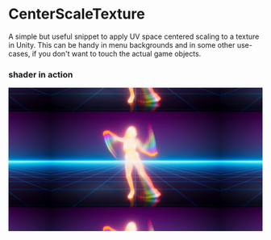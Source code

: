 # CenterScaleTexture

A simple but useful snippet to apply UV space centered scaling to a texture in Unity.
This can be handy in menu backgrounds and in some other use-cases, if you don't want to touch the actual game objects.

### shader in action

![CenterScaleTexture image](CenterScaleTexture.png)
